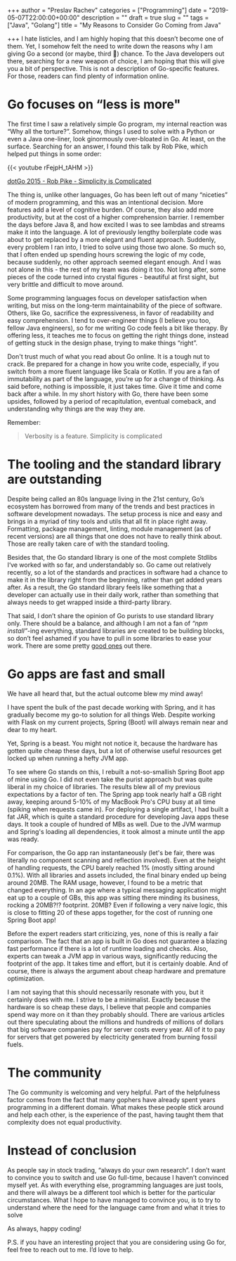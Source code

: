 +++
author = "Preslav Rachev"
categories = ["Programming"]
date = "2019-05-07T22:00:00+00:00"
description = ""
draft = true
slug = ""
tags = ["Java", "Golang"]
title = "My Reasons to Consider Go Coming from Java"

+++
I hate listicles, and I am highly hoping that this doesn’t become one of them. Yet, I somehow felt the need to write down the reasons why I am giving Go a second (or maybe, third 🤔) chance. To the Java developers out there, searching for a new weapon of choice, I am hoping that this will give you a bit of perspective. This is not a description of Go-specific features. For those, readers can find plenty of information online.

# Go focuses on “less is more"

The first time I saw a relatively simple Go program, my internal reaction was “Why all the torture?”. Somehow, things I used to solve with a Python or even a Java one-liner, look ginormously over-bloated in Go. At least, on the surface. Searching for an answer, I found this talk by Rob Pike, which helped put things in some order:

{{< youtube rFejpH_tAHM >}}

[dotGo 2015 - Rob Pike - Simplicity is Complicated](https://www.youtube.com/watch?v=rFejpH_tAHM)

The thing is, unlike other languages, Go has been left out of many “niceties” of modern programming, and this was an intentional decision. More features add a level of cognitive burden. Of course, they also add more productivity, but at the cost of a higher comprehension barrier. I remember the days before Java 8, and how excited I was to see lambdas and streams make it into the language. A lot of previously lengthy boilerplate code was about to get replaced by a more elegant and fluent approach. Suddenly, every problem I ran into, I tried to solve using those two alone. So much so, that I often ended up spending hours screwing the logic of my code, because suddenly, no other approach seemed elegant enough. And I was not alone in this - the rest of my team was doing it too. Not long after, some pieces of the code turned into crystal figures - beautiful at first sight, but very brittle and difficult to move around.

Some programming languages focus on developer satisfaction when writing, but miss on the long-term maintainability of the piece of software. Others, like Go, sacrifice the expressiveness, in favor of readability and easy comprehension.  I tend to over-engineer things (I believe you too, fellow Java engineers), so for me writing Go code feels a bit like therapy. By offering less, it teaches me to focus on getting the right things done, instead of getting stuck in the design phase, trying to make things “right”.

Don't trust much of what you read about Go online. It is a tough nut to crack. Be prepared for a change in how you write code, especially, if you switch from a more fluent language like Scala or Kotlin. If you are a fan of immutability as part of the language, you’re up for a change of thinking. As said before, nothing is impossible, it just takes time. Give it time and come back after a while. In my short history with Go, there have been some upsides, followed by a period of recapitulation, eventual comeback, and understanding why things are the way they are.

Remember:

> Verbosity is a feature. Simplicity is complicated

# The tooling and the standard library are outstanding

Despite being called an 80s language living in the 21st century, Go’s ecosystem has borrowed from many of the trends and best practices in software development nowadays. The setup process is nice and easy and brings in a myriad of tiny tools and utils that all fit in place right away. Formatting, package management, linting, module management (as of recent versions) are all things that one does not have to really think about. Those are really taken care of with the standard tooling.

Besides that, the Go standard library is one of the most complete Stdlibs I‘ve worked with so far, and understandably so. Go came out relatively recently, so a lot of the standards and practices in software had a chance to make it in the library right from the beginning, rather than get added years after. As a result, the Go standard library feels like something that a developer can actually use in their daily work, rather than something that always needs to get wrapped inside a third-party library.

That said, I don’t share the opinion of Go purists to use standard library only. There should be a balance, and although I am not a fan of _“npm install”_-ing everything, standard libraries are created to be building blocks, so don’t feel ashamed if you have to pull in some libraries to ease your work. There are some pretty [good ones](https://github.com/avelino/awesome-go) out there.

# Go apps are fast and small

We have all heard that, but the actual outcome blew my mind away!

I have spent the bulk of the past decade working with Spring, and it has gradually become my go-to solution for all things Web. Despite working with Flask on my current projects, Spring (Boot) will always remain near and dear to my heart.

Yet, Spring is a beast. You might not notice it, because the hardware has gotten quite cheap these days, but a lot of otherwise useful resources get locked up when running a hefty JVM app.

To see where Go stands on this, I rebuilt a not-so-smallish Spring Boot app of mine using Go. I did not even take the purist approach but was quite liberal in my choice of libraries. The results blew all of my previous expectations by a factor of ten. The Spring app took nearly half a GB right away, keeping around 5-10% of my MacBook Pro's CPU busy at all time (spiking when requests came in). For deploying a single artifact, I had built a fat JAR, which is quite a standard procedure for developing Java apps these days. It took a couple of hundred of MBs as well. Due to the JVM warmup and Spring's loading all dependencies, it took almost a minute until the app was ready.

For comparison, the Go app ran instantaneously (let's be fair, there was literally no component scanning and reflection involved). Even at the height of handling requests, the CPU barely reached 1% (mostly sitting around 0.1%). With all libraries and assets included, the final binary ended up being around 20MB. The RAM usage, however, I found to be a metric that changed everything. In an age where a typical messaging application might eat up to a couple of GBs, this app was sitting there minding its business, rocking a 20MB?!? footprint. 20MB? Even if following a very naive logic, this is close to fitting 20 of these apps together, for the cost of running one Spring Boot app!

Before the expert readers start criticizing, yes, none of this is really a fair comparison. The fact that an app is built in Go does not guarantee a blazing fast performance if there is a lot of runtime loading and checks. Also, experts can tweak a JVM app in various ways, significantly reducing the footprint of the app. It takes time and effort, but it is certainly doable. And of course, there is always the argument about cheap hardware and premature optimization.

I am not saying that this should necessarily resonate with you, but it certainly does with me. I strive to be a minimalist. Exactly because the hardware is so cheap these days, I believe that people and companies spend way more on it than they probably should. There are various articles out there speculating about the millions and hundreds of millions of dollars that big software companies pay for server costs every year. All of it to pay for servers that get powered by electricity generated from burning fossil fuels.

# The community

The Go community is welcoming and very helpful. Part of the helpfulness factor comes from the fact that many gophers have already spent years programming in a different domain. What makes these people stick around and help each other, is the experience of the past, having taught them that complexity does not equal productivity.

# Instead of conclusion

As people say in stock trading, “always do your own research”. I don’t want to convince you to switch and use Go full-time, because I haven’t convinced myself yet. As with everything else, programming languages are just tools, and there will always be a different tool which is better for the particular circumstances. What I hope to have managed to convince you, is to try to understand where the need for the language came from and what it tries to solve

As always, happy coding!

P.S. if you have an interesting project that you are considering using Go for, feel free to reach out to me. I’d love to help.
